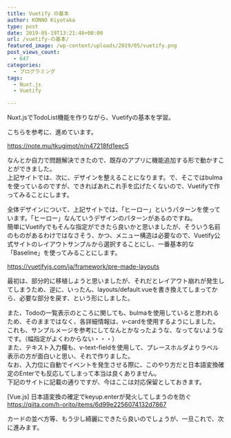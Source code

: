 ```yaml
---
title: Vuetify の基本
author: KONNO Kiyotaka
type: post
date: 2019-05-19T13:21:48+00:00
url: /vuetify-の基本/
featured_image: /wp-content/uploads/2019/05/vuetify.png
post_views_count:
  - 647
categories:
  - プログラミング
tags:
  - Nuxt.js
  - Vuetify

---
```

Nuxt.jsでTodoList機能を作りながら、Vuetifyの基本を学習。

こちらを参考に、進めています。

<a rel="noreferrer noopener" aria-label=" (opens in a new tab)" href="https://note.mu/tkugimot/n/n47218fd1eec5" target="_blank">https://note.mu/tkugimot/n/n47218fd1eec5</a>

なんとか自力で問題解決できたので、既存のアプリに機能追加する形で動かすことができました。  
上記サイトでは、次に、デザインを整えることになります。で、そこではbulmaを使っているのですが、できればあれこれ手を広げたくないので、Vuetifyで作ってみることにします。

全体デザインについて、上記サイトでは、「ヒーロー」というパターンを使っています。「ヒーロー」なんていうデザインのパターンがあるのですね。  
簡単にVuetifyでもそんな指定ができたら良いかと思いましたが、そういう名前のものがあるわけではなさそう、かつ、メニュー構造は必要なので、Vuetify公式サイトのレイアウトサンプルから選択することにし、一番基本的な「Baseline」を使ってみることにします。

<a rel="noreferrer noopener" aria-label=" (opens in a new tab)" href="https://vuetifyjs.com/ja/framework/pre-made-layouts" target="_blank">https://vuetifyjs.com/ja/framework/pre-made-layouts</a>

最初は、部分的に移植しようと思いましたが、それだとレイアウト崩れが発生してしまうため、逆に、いったん、layouts/default.vueを書き換えてしまってから、必要な部分を戻す、という形にしました。

また、Todoの一覧表示のところに関しても、bulmaを使用していると思われるため、そのままではなく、各詳細情報は、v-cardを使用するようにしました。これも、サンプルメージを参考にしてなんとかなったような、なってないようなです。（幅指定がよくわからない・・・）  
また、テキスト入力欄も、v-text-fieldを使用して、プレースホルダよりラベル表示の方が面白いと思い、それで作りました。  
なお、入力位に自動でイベントを発生させる際に、このやり方だと日本語変換確定のEnterでも反応してしまって本当は良くありません。  
下記のサイトに記載の通りですが、今はここは対応保留としておきます。

[Vue.js] 日本語変換の確定でkeyup.enterが発火してしまうのを防ぐ<a rel="noreferrer noopener" aria-label=" (opens in a new tab)" href="https://qiita.com/h-orito/items/6d99e2256074132d7867" target="_blank">https://qiita.com/h-orito/items/6d99e2256074132d7867</a>

カードの並べ方等、もう少し綺麗にできたら良いのでしょうが、一旦これで、次に進みます。<figure class="wp-block-image">

<img src="https://i2.wp.com/www.programmers-office.ml/wp-content/uploads/2019/05/vuetify.png?ssl=1" alt="" class="wp-image-2951" srcset="https://i2.wp.com/www.programmers-office.ml/wp-content/uploads/2019/05/vuetify.png?w=640&ssl=1 640w, https://i2.wp.com/www.programmers-office.ml/wp-content/uploads/2019/05/vuetify.png?resize=282%2C300&ssl=1 282w" sizes="(max-width: 640px) 100vw, 640px" data-recalc-dims="1" /> </figure>